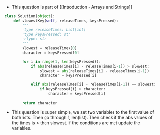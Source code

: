 - This question is part of [[Introduction - Arrays and Strings]]

```python
class Solution(object):
	def slowestKey(self, releaseTimes, keysPressed):
		"""
		:type releaseTimes: List[int]
		:type keysPressed: str
		:rtype: str
		"""
		slowest = releaseTimes[0]
		character = keysPressed[0]
		
		for i in range(1, len(keysPressed)):
			if abs(releaseTimes[i] - releaseTimes[i-1]) > slowest:
				slowest = abs(releaseTimes[i] - releaseTimes[i-1])
				character = keysPressed[i]
		
			elif abs(releaseTimes[i] - releaseTimes[i-1]) == slowest:
				if keysPressed[i] > character:
					character = keysPressed[i]
		
		return character
```

- This question is super simple, we set two variables to the first value of both lists. Then go through 1, len(list). Then check if the abs values of the times is > then slowest. If the conditions are met update the variables. 